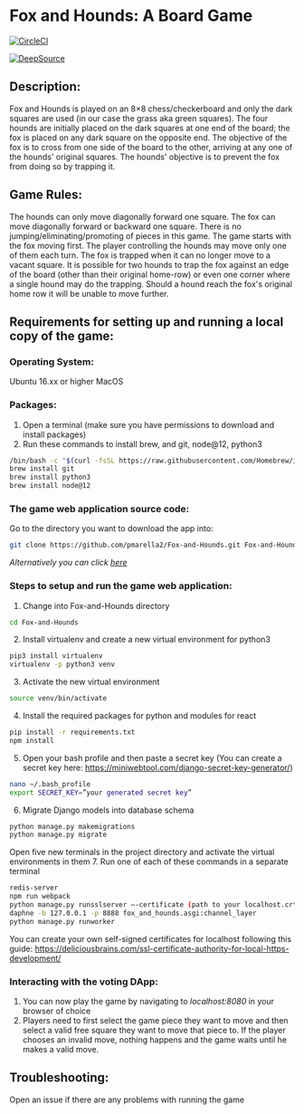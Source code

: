 # Fox and Hounds: A Board Game
[![CircleCI](https://circleci.com/gh/pmarella2/Fox-and-Hounds.svg?style=svg)](https://circleci.com/gh/pmarella2/Fox-and-Hounds)
  
[![DeepSource](https://static.deepsource.io/deepsource-badge-dark-mini.svg)](https://deepsource.io/gh/pmarella2/Fox-and-Hounds/?ref=repository-badge)

## **Description:**
Fox and Hounds is played on an 8×8 chess/checkerboard and only the dark squares are used (in our case the grass aka green squares). The four hounds are initially placed on the dark squares at one end of the board; the fox is placed on any dark square on the opposite end. The objective of the fox is to cross from one side of the board to the other, arriving at any one of the hounds' original squares. The hounds' objective is to prevent the fox from doing so by trapping it.

## **Game Rules:**
The hounds can only move diagonally forward one square. The fox can move diagonally forward or backward one square. There is no jumping/eliminating/promoting of pieces in this game. The game starts with the fox moving first. The player controlling the hounds may move only one of them each turn. The fox is trapped when it can no longer move to a vacant square. It is possible for two hounds to trap the fox against an edge of the board (other than their original home-row) or even one corner where a single hound may do the trapping. Should a hound reach the fox's original home row it will be unable to move further.

## **Requirements for setting up and running a local copy of the game:**

### **Operating System**:
Ubuntu 16.xx or higher
MacOS

### **Packages**:
1. Open a terminal (make sure you have permissions to download and install packages)
2. Run these commands to install brew, and git, node@12, python3
```bash
/bin/bash -c "$(curl -fsSL https://raw.githubusercontent.com/Homebrew/install/master/install.sh)"
brew install git
brew install python3
brew install node@12
```

### **The game web application source code**:
Go to the directory you want to download the app into:
```bash
git clone https://github.com/pmarella2/Fox-and-Hounds.git Fox-and-Hounds
```
*Alternatively you can click [here](https://github.com/pmarella2/Fox-and-Hounds/archive/master.zip)*

### **Steps to setup and run the game web application**:
1. Change into Fox-and-Hounds directory
```bash
cd Fox-and-Hounds
```
2. Install virtualenv and create a new virtual environment for python3
```bash
pip3 install virtualenv
virtualenv -p python3 venv
```
3. Activate the new virtual environment
```bash
source venv/bin/activate
```
4. Install the required packages for python and modules for react
```bash
pip install -r requirements.txt
npm install
```
5. Open your bash profile and then paste a secret key (You can create a secret key here: https://miniwebtool.com/django-secret-key-generator/)
```bash
nano ~/.bash_profile
export SECRET_KEY=”your generated secret key”
```
6. Migrate Django models into database schema
```bash
python manage.py makemigrations
python manage.py migrate
```
Open five new terminals in the project directory and activate the virtual environments in them
7. Run one of each of these commands in a separate terminal
```bash
redis-server
npm run webpack
python manage.py runsslserver –-certificate (path to your localhost.crt) --key (path to your localhost.key) localhost:8080
daphne -b 127.0.0.1 -p 8888 fox_and_hounds.asgi:channel_layer
python manage.py runworker
```
You can create your own self-signed certificates for localhost following this guide: https://deliciousbrains.com/ssl-certificate-authority-for-local-https-development/

### **Interacting with the voting DApp**:
1. You can now play the game by navigating to *localhost:8080* in your browser of choice
2. Players need to first select the game piece they want to move and then select a valid free square they want to move that piece to. If the player chooses an invalid move, nothing happens and the game waits until he makes a valid move.

## **Troubleshooting:**
Open an issue if there are any problems with running the game
